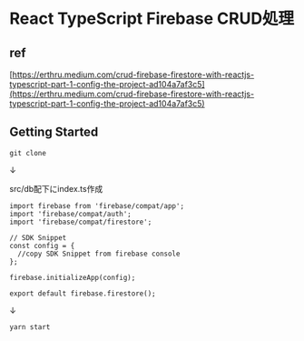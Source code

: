 #  React TypeScript Firebase CRUD処理

## ref
 [https://erthru.medium.com/crud-firebase-firestore-with-reactjs-typescript-part-1-config-the-project-ad104a7af3c5](https://erthru.medium.com/crud-firebase-firestore-with-reactjs-typescript-part-1-config-the-project-ad104a7af3c5)

## Getting Started
`git clone`

↓

src/db配下にindex.ts作成

```
import firebase from 'firebase/compat/app';
import 'firebase/compat/auth';
import 'firebase/compat/firestore';

// SDK Snippet
const config = {
  //copy SDK Snippet from firebase console
};

firebase.initializeApp(config);

export default firebase.firestore();
```

↓

`yarn start`
